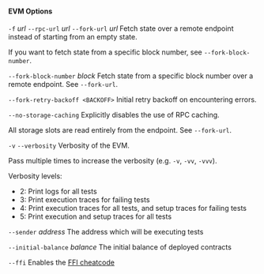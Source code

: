 #### EVM Options

`-f` _url_
`--rpc-url` _url_
`--fork-url` _url_
Fetch state over a remote endpoint instead of starting from an empty state.

If you want to fetch state from a specific block number, see
`--fork-block-number`.

`--fork-block-number` _block_
Fetch state from a specific block number over a remote endpoint. See `--fork-url`.

`--fork-retry-backoff <BACKOFF>`
Initial retry backoff on encountering errors.

`--no-storage-caching`
Explicitly disables the use of RPC caching.

All storage slots are read entirely from the endpoint. See `--fork-url`.

`-v`
`--verbosity`
Verbosity of the EVM.

Pass multiple times to increase the verbosity (e.g. `-v`, `-vv`, `-vvv`).

Verbosity levels:

- 2: Print logs for all tests
- 3: Print execution traces for failing tests
- 4: Print execution traces for all tests, and setup traces for failing tests
- 5: Print execution and setup traces for all tests

`--sender` _address_
The address which will be executing tests

`--initial-balance` _balance_
The initial balance of deployed contracts

`--ffi`
Enables the [FFI cheatcode][ffi-cheatcode]

[ffi-cheatcode]: ../cheatcodes/ffi.md
